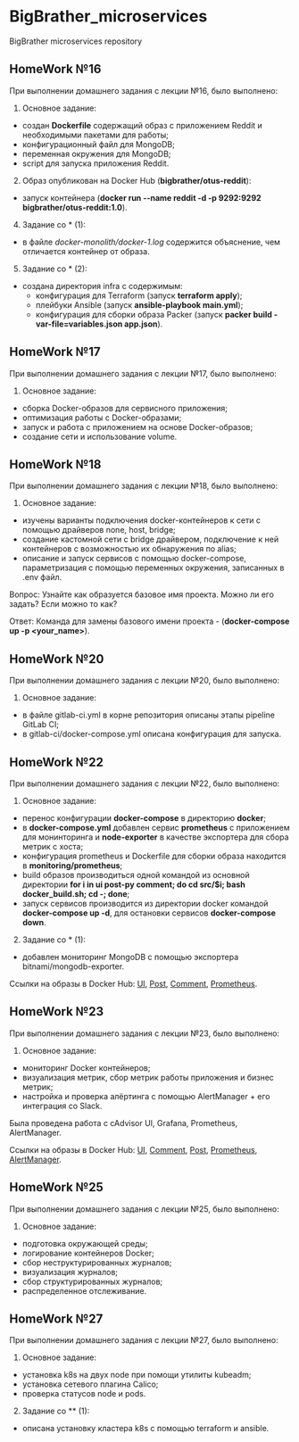 # BigBrather_microservices
BigBrather microservices repository

HomeWork №16
---
При выполнении домашнего задания с лекции №16, было выполнено:
 1) Основное задание:
 - создан **Dockerfile** содержащий образ с приложением Reddit и необходимыми пакетами для работы;
 - конфигурационный файл для MongoDB;
 - переменная окружения для MongoDB;
 - script для запуска приложения Reddit.
 2) Образ опубликован на Docker Hub (**bigbrather/otus-reddit**):
 - запуск контейнера (**docker run --name reddit -d -p 9292:9292 bigbrather/otus-reddit:1.0**).
 4) Задание со * (1):
 - в файле *docker-monolith/docker-1.log* содержится объяснение, чем отличается контейнер от образа.
 5) Задание со * (2):
 - создана директория infra c cодержимым:
   - конфигурация для Terraform (запуск **terraform apply**);
   - плейбуки Ansible (запуск **ansible-playbook main.yml**);
   - конфигурация для сборки образа Packer (запуск **packer build -var-file=variables.json app.json**).

HomeWork №17
---
При выполнении домашнего задания с лекции №17, было выполнено:
 1) Основное задание:
 - cборка Docker-образов для сервисного приложения;
 - оптимизация работы с Docker-образами;
 - запуск и работа с приложением на основе Docker-образов;
 - создание сети и использование volume.

HomeWork №18
---
При выполнении домашнего задания с лекции №18, было выполнено:
 1) Основное задание:
 - изучены варианты подключения docker-контейнеров к сети с помощью драйверов none, host, bridge;
 - создание кастомной сети с bridge драйвером, подключение к ней контейнеров с возможностью их обнаружения по alias;
 - описание и запуск сервисов с помощью docker-compose, параметризация с помощью переменных окружения, записанных в .env файл.
 
 Вопрос: Узнайте как образуется базовое имя проекта. Можно ли его задать? Если можно то как?
 
 Ответ: Команда для замены базового имени проекта - (**docker-compose up -p <your_name>**).
 
 HomeWork №20
---
При выполнении домашнего задания с лекции №20, было выполнено:
 1) Основное задание:
 - в файле gitlab-ci.yml в корне репозитория описаны этапы pipeline GitLab CI;
 - в gitlab-ci/docker-compose.yml описана конфигурация для запуска.
 
 HomeWork №22
---
При выполнении домашнего задания с лекции №22, было выполнено:
 1) Основное задание:
 - перенос конфигурации **docker-compose** в директорию **docker**;
 - в **docker-compose.yml** добавлен сервис **prometheus** с приложением для монинторинга и **node-exporter** в качестве экспортера для сбора метрик с хоста;
 - конфигурация prometheus и Dockerfile для сборки образа находится в **monitoring/prometheus**;
 - build образов производиться одной командой из основной директории **for i in ui post-py comment; do cd src/$i; bash docker_build.sh; cd -; done**;
 - запуск сервисов производится из директории docker командой **docker-compose up -d**, для остановки сервисов **docker-compose down**.
 2) Задание со * (1):
 - добавлен мониторинг MongoDB c помощью экспортера bitnami/mongodb-exporter.
 
 Ссылки на образы в Docker Hub: [UI](https://hub.docker.com/repository/docker/bigbrather/ui), [Post](https://hub.docker.com/repository/docker/bigbrather/post), [Comment](https://hub.docker.com/repository/docker/bigbrather/comment), [Prometheus](https://hub.docker.com/repository/docker/bigbrather/prometheus).
 
 HomeWork №23
---
При выполнении домашнего задания с лекции №23, было выполнено:
 1) Основное задание:
 - мониторинг Docker контейнеров;
 - визуализация метрик, сбор метрик работы приложения и бизнес метрик;
 - настройка и проверка алёртинга с помощью AlertManager + его интеграция со Slack.
 
 Была проведена работа с cAdvisor UI, Grafana, Prometheus, AlertManager.
 
 Ссылки на образы в Docker Hub:
 [UI](https://hub.docker.com/repository/docker/bigbrather/ui), [Comment](https://hub.docker.com/repository/docker/bigbrather/comment), [Post](https://hub.docker.com/repository/docker/bigbrather/post), [Prometheus](https://hub.docker.com/repository/docker/bigbrather/prometheus), [AlertManager](https://hub.docker.com/repository/docker/bigbrather/alertmanager).
 
 HomeWork №25
---
При выполнении домашнего задания с лекции №25, было выполнено:
 1) Основное задание:
 - подготовка окружающей среды;
 - логирование контейнеров Docker;
 - сбор неструктурированных журналов;
 - визуализация журналов;
 - сбор структурированных журналов;
 - распределенное отслеживание.

 HomeWork №27
---
При выполнении домашнего задания с лекции №27, было выполнено:
 1) Основное задание:
 - установка k8s на двух node при помощи утилиты kubeadm;
 - установка сетевого плагина Calico;
 - проверка статусов node и pods.
 2) Задание со ** (1):
 - описана установку кластера k8s с помощью terraform и ansible.
